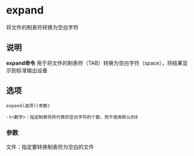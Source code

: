 expand
===

将文件的制表符转换为空白字符

## 说明

**expand命令** 用于将文件的制表符（TAB）转换为空白字符（space），将结果显示到标准输出设备

## 选项

```
expand(选项)(参数)
```

  

```
-t<数字>：指定制表符所代表的空白字符的个数，而不使用默认的8
```

### 参数  

文件：指定要转换制表符为空白的文件


